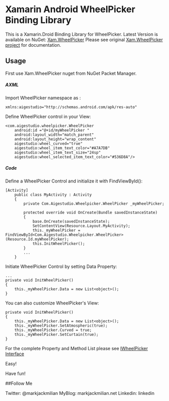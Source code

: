 # Xamarin Android WheelPicker Binding Library #

This is a Xamarin.Droid Binding Library for WheelPicker.
Latest Version is available on NuGet: [Xam.WheelPicker](https://www.nuget.org/packages/Xam.WheelPicker/)
Please see original [Xam.WheelPicker project](https://github.com/AigeStudio/WheelPicker) for documentation.
## Usage ##

First use Xam.WheelPicker nuget from NuGet Packet Manager.

##### AXML #####
Import WheelPicker namespace as :
```
xmlns:aigestudio="http://schemas.android.com/apk/res-auto"
```

Define WheelPicker control in your View:
```
<com.aigestudio.wheelpicker.WheelPicker
    android:id ="@+id/myWheelPicker "
    android:layout_width="match_parent"
    android:layout_height="wrap_content"
    aigestudio:wheel_curved="true"
    aigestudio:wheel_item_text_color="#A7A7DB"
    aigestudio:wheel_item_text_size="24sp"
    aigestudio:wheel_selected_item_text_color="#536D8A"/>
```
##### Code #####
Define a WheelPicker Control and initialize it with FindViewById():
```
[Activity]
    public class MyActivity : Activity
    {
        private Com.Aigestudio.Wheelpicker.WheelPicker _myWheelPicker;
        
        protected override void OnCreate(Bundle savedInstanceState)
        {
            base.OnCreate(savedInstanceState);
            SetContentView(Resource.Layout.MyActivity);
            this._myWheelPicker = FindViewById<Com.Aigestudio.Wheelpicker.WheelPicker>(Resource.Id.myWheelPicker);
            this.InitWheelPicker();
        }
        ...
    }
```

Initiate WheelPicker Control by setting Data Property:
```
...
private void InitWheelPicker()
{
    this._myWheelPicker.Data = new List<object>();
}
```

You can also customize WheelPicker's View:
```
private void InitWheelPicker()
{
    this._myWheelPicker.Data = new List<object>();
    this._myWheelPicker.SetAtmospheric(true);
    this._myWheelPicker.Curved = true;
    this._myWheelPicker.SetCurtain(true);
}
```

For the complete Property and Method List please see [IWheelPicker Interface](https://github.com/AigeStudio/WheelPicker/blob/master/WheelPicker/src/main/java/com/aigestudio/wheelpicker/IWheelPicker.java)


Easy!

Have fun!

##Follow Me

Twitter: @markjackmilian
MyBlog: markjackmilian.net
Linkedin: linkedin
